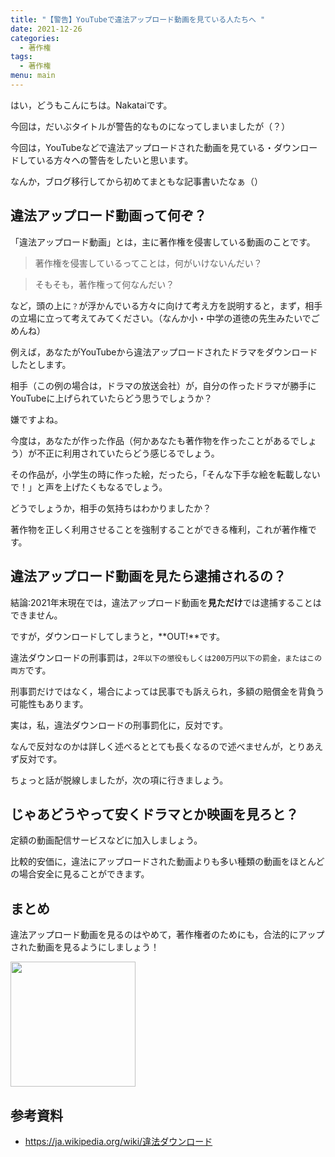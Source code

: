 ```yaml
---
title: "【警告】YouTubeで違法アップロード動画を見ている人たちへ "
date: 2021-12-26
categories:
  - 著作権
tags:
  - 著作権
menu: main
---
```


はい，どうもこんにちは。Nakataiです。

今回は，だいぶタイトルが警告的なものになってしまいましたが（？）

今回は，YouTubeなどで違法アップロードされた動画を見ている・ダウンロードしている方々への警告をしたいと思います。

なんか，ブログ移行してから初めてまともな記事書いたなぁ（）

## 違法アップロード動画って何ぞ？

「違法アップロード動画」とは，主に著作権を侵害している動画のことです。

> 著作権を侵害しているってことは，何がいけないんだい？

> そもそも，著作権って何なんだい？

など，頭の上に`？`が浮かんでいる方々に向けて考え方を説明すると，まず，相手の立場に立って考えてみてください。（なんか小・中学の道徳の先生みたいでごめんね）

例えば，あなたがYouTubeから違法アップロードされたドラマをダウンロードしたとします。

相手（この例の場合は，ドラマの放送会社）が，自分の作ったドラマが勝手にYouTubeに上げられていたらどう思うでしょうか？

嫌ですよね。

今度は，あなたが作った作品（何かあなたも著作物を作ったことがあるでしょう）が不正に利用されていたらどう感じるでしょう。

その作品が，小学生の時に作った絵，だったら，「そんな下手な絵を転載しないで！」と声を上げたくもなるでしょう。

どうでしょうか，相手の気持ちはわかりましたか？

著作物を正しく利用させることを強制することができる権利，これが著作権です。

## 違法アップロード動画を見たら逮捕されるの？

結論:2021年末現在では，違法アップロード動画を**見ただけ**では逮捕することはできません。

ですが，ダウンロードしてしまうと，**OUT!**です。

違法ダウンロードの刑事罰は，`2年以下の懲役もしくは200万円以下の罰金，またはこの両方`です。

刑事罰だけではなく，場合によっては民事でも訴えられ，多額の賠償金を背負う可能性もあります。

実は，私，違法ダウンロードの刑事罰化に，反対です。

なんで反対なのかは詳しく述べるととても長くなるので述べませんが，とりあえず反対です。

ちょっと話が脱線しましたが，次の項に行きましょう。

## じゃあどうやって安くドラマとか映画を見ろと？

定額の動画配信サービスなどに加入しましょう。

比較的安価に，違法にアップロードされた動画よりも多い種類の動画をほとんどの場合安全に見ることができます。

## まとめ

違法アップロード動画を見るのはやめて，著作権者のためにも，合法的にアップされた動画を見るようにしましょう！

<img src="https://i.imgur.com/NA6RKr1.png" width="200">

## 参考資料

- <https://ja.wikipedia.org/wiki/違法ダウンロード>

<Disqus>
